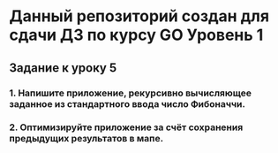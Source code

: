 # Данный репозиторий создан для сдачи ДЗ по курсу GO Уровень 1

## Задание к уроку 5

### 1. Напишите приложение, рекурсивно вычисляющее заданное из стандартного ввода число Фибоначчи.

### 2. Оптимизируйте приложение за счёт сохранения предыдущих результатов в мапе.